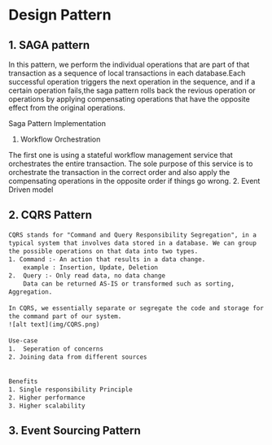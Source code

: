 # Design Pattern

## 1. SAGA pattern

In this pattern, we perform the individual operations that are part of that transaction as a sequence of local transactions in each database.Each successful operation triggers the next operation in the sequence, and if a certain operation fails,the saga pattern rolls back the revious operation or operations by applying compensating operations that have the opposite effect from the original operations.

Saga Pattern Implementation
1. Workflow Orchestration
    
The first one is using a stateful workflow management service that orchestrates the entire transaction. The sole purpose of this service is to orchestrate the transaction in the correct order and also apply the compensating operations in the opposite order if things go wrong.
2.  Event Driven model


## 2. CQRS Pattern
    CQRS stands for "Command and Query Responsibility Segregation", in a typical system that involves data stored in a database. We can group the possible operations on that data into two types.
    1. Command :- An action that results in a data change.
        example : Insertion, Update, Deletion
    2.  Query :- Only read data, no data change
        Data can be returned AS-IS or transformed such as sorting, Aggregation.
    
    In CQRS, we essentially separate or segregate the code and storage for the command part of our system.
    ![alt text](img/CQRS.png)

    Use-case 
    1.  Seperation of concerns
    2. Joining data from different sources

    
    Benefits
    1. Single responsibility Principle
    2. Higher performance
    3. Higher scalability


## 3. Event Sourcing Pattern

